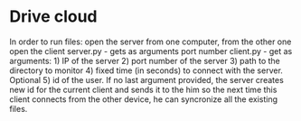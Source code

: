 # Drive cloud
In order to run files:
open the server from one computer, from the other one open the client
server.py - gets as arguments port number
client.py - get as arguments: 1) IP of the server 2) port number of the server 3) path to the directory to monitor 4) fixed time (in seconds) to connect with the server. Optional 5) id of the user. If no last argument provided, the server creates new id for the current client and sends it to the him so the next time this client connects from the other device, he can syncronize all the existing files.
